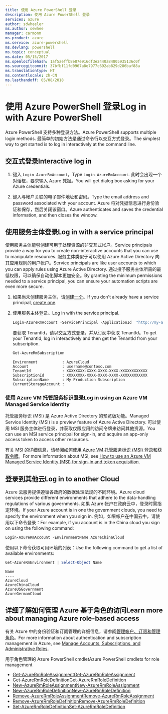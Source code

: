 ```yaml
---
title: 使用 Azure PowerShell 登录
description: 使用 Azure PowerShell 登录
services: azure
author: sdwheeler
ms.author: sewhee
manager: carmonm
ms.product: azure
ms.service: azure-powershell
ms.devlang: powershell
ms.topic: conceptual
ms.date: 05/15/2017
ms.openlocfilehash: 1af5aeffb8e87e916df3e2440a84805935136c0f
ms.sourcegitcommit: 37bfbf11fd0967a8e7977c692ab829d286baf88a
ms.translationtype: HT
ms.contentlocale: zh-CN
ms.lasthandoff: 05/08/2018
---
```

# <a name="log-in-with-azure-powershell"></a><span data-ttu-id="8f93e-103">使用 Azure PowerShell 登录</span><span class="sxs-lookup"><span data-stu-id="8f93e-103">Log in with Azure PowerShell</span></span>

<span data-ttu-id="8f93e-104">Azure PowerShell 支持多种登录方法。</span><span class="sxs-lookup"><span data-stu-id="8f93e-104">Azure PowerShell supports multiple login methods.</span></span> <span data-ttu-id="8f93e-105">最简单的初始方法是通过命令行以交互方式登录。</span><span class="sxs-lookup"><span data-stu-id="8f93e-105">The simplest way to get started is to log in interactively at the command line.</span></span>

## <a name="interactive-log-in"></a><span data-ttu-id="8f93e-106">交互式登录</span><span class="sxs-lookup"><span data-stu-id="8f93e-106">Interactive log in</span></span>

1. <span data-ttu-id="8f93e-107">键入 `Login-AzureRmAccount`。</span><span class="sxs-lookup"><span data-stu-id="8f93e-107">Type `Login-AzureRmAccount`.</span></span> <span data-ttu-id="8f93e-108">此时会出现一个对话框，要求输入 Azure 凭据。</span><span class="sxs-lookup"><span data-stu-id="8f93e-108">You will get dialog box asking for your Azure credentials.</span></span>

2. <span data-ttu-id="8f93e-109">键入与帐户关联的电子邮件地址和密码。</span><span class="sxs-lookup"><span data-stu-id="8f93e-109">Type the email address and password associated with your account.</span></span> <span data-ttu-id="8f93e-110">Azure 将对凭据信息进行身份验证和保存，然后关闭该窗口。</span><span class="sxs-lookup"><span data-stu-id="8f93e-110">Azure authenticates and saves the credential information, and then closes the window.</span></span>

## <a name="log-in-with-a-service-principal"></a><span data-ttu-id="8f93e-111">使用服务主体登录</span><span class="sxs-lookup"><span data-stu-id="8f93e-111">Log in with a service principal</span></span>

<span data-ttu-id="8f93e-112">使用服务主体能够创建可用于处理资源的非交互式帐户。</span><span class="sxs-lookup"><span data-stu-id="8f93e-112">Service principals provide a way for you to create non-interactive accounts that you can use to manipulate resources.</span></span> <span data-ttu-id="8f93e-113">服务主体类似于可以使用 Azure Active Directory 向其应用规则的用户帐户。</span><span class="sxs-lookup"><span data-stu-id="8f93e-113">Service principals are like user accounts to which you can apply rules using Azure Active Directory.</span></span> <span data-ttu-id="8f93e-114">通过授予服务主体所需的最低权限，可以确保自动化脚本更加安全。</span><span class="sxs-lookup"><span data-stu-id="8f93e-114">By granting the minimum permissions needed to a service principal, you can ensure your automation scripts are even more secure.</span></span>

1. <span data-ttu-id="8f93e-115">如果尚未创建服务主体，请[创建一个](create-azure-service-principal-azureps.md)。</span><span class="sxs-lookup"><span data-stu-id="8f93e-115">If you don't already have a service principal, [create one](create-azure-service-principal-azureps.md).</span></span>

2. <span data-ttu-id="8f93e-116">使用服务主体登录。</span><span class="sxs-lookup"><span data-stu-id="8f93e-116">Log in with the service principal.</span></span>

    ```powershell
    Login-AzureRmAccount -ServicePrincipal -ApplicationId  "http://my-app" -Credential $pscredential -TenantId $tenantid
    ```

    <span data-ttu-id="8f93e-117">要获取 TenantId，请以交互方式登录，并从订阅中获取 TenantId。</span><span class="sxs-lookup"><span data-stu-id="8f93e-117">To get your TenantId, log in interactively and then get the TenantId from your subscription.</span></span>

    ```powershell
    Get-AzureRmSubscription
    ```

    ```
    Environment           : AzureCloud
    Account               : username@contoso.com
    TenantId              : XXXXXXXX-XXXX-XXXX-XXXX-XXXXXXXXXXXX
    SubscriptionId        : XXXXXXXX-XXXX-XXXX-XXXX-XXXXXXXXXXXX
    SubscriptionName      : My Production Subscription
    CurrentStorageAccount :
    ```

### <a name="log-in-using-an-azure-vm-managed-service-identity"></a><span data-ttu-id="8f93e-118">使用 Azure VM 托管服务标识登录</span><span class="sxs-lookup"><span data-stu-id="8f93e-118">Log in using an Azure VM Managed Service Identity</span></span>

<span data-ttu-id="8f93e-119">托管服务标识 (MSI) 是 Azure Active Directory 的预览版功能。</span><span class="sxs-lookup"><span data-stu-id="8f93e-119">Managed Service Identity (MSI) is a preview feature of Azure Active Directory.</span></span> <span data-ttu-id="8f93e-120">可以使用 MSI 服务主体进行登录，并获取仅限应用的访问令牌来访问其他资源。</span><span class="sxs-lookup"><span data-stu-id="8f93e-120">You can use an MSI service principal for sign-in, and acquire an app-only access token to access other resources.</span></span>

<span data-ttu-id="8f93e-121">有关 MSI 的详细信息，请参阅[如何使用 Azure VM 托管服务标识 (MSI) 登录和获取令牌](/azure/active-directory/msi-how-to-get-access-token-using-msi)。</span><span class="sxs-lookup"><span data-stu-id="8f93e-121">For more information about MSI, see [How to use an Azure VM Managed Service Identity (MSI) for sign-in and token acquisition](/azure/active-directory/msi-how-to-get-access-token-using-msi).</span></span>

## <a name="log-in-to-another-cloud"></a><span data-ttu-id="8f93e-122">登录到其他云</span><span class="sxs-lookup"><span data-stu-id="8f93e-122">Log in to another Cloud</span></span>

<span data-ttu-id="8f93e-123">Azure 云服务提供遵循各政府的数据处理法规的不同环境。</span><span class="sxs-lookup"><span data-stu-id="8f93e-123">Azure cloud services provide different environments that adhere to the data-handling regulations of various governments.</span></span> <span data-ttu-id="8f93e-124">如果 Azure 帐户在政府云中，登录时需指定环境。</span><span class="sxs-lookup"><span data-stu-id="8f93e-124">If your Azure account is in one the government clouds, you need to specify the environment when you sign in.</span></span> <span data-ttu-id="8f93e-125">例如，如果帐户在中国云中，请使用以下命令登录：</span><span class="sxs-lookup"><span data-stu-id="8f93e-125">For example, if you account is in the China cloud you sign on using the following command:</span></span>

```powershell
Login-AzureRmAccount -EnvironmentName AzureChinaCloud
```

<span data-ttu-id="8f93e-126">使用以下命令获取可用环境的列表：</span><span class="sxs-lookup"><span data-stu-id="8f93e-126">Use the following command to get a list of available environments:</span></span>

```powershell
Get-AzureRmEnvironment | Select-Object Name
```

```
Name
----
AzureCloud
AzureChinaCloud
AzureUSGovernment
AzureGermanCloud
```

## <a name="learn-more-about-managing-azure-role-based-access"></a><span data-ttu-id="8f93e-127">详细了解如何管理 Azure 基于角色的访问</span><span class="sxs-lookup"><span data-stu-id="8f93e-127">Learn more about managing Azure role-based access</span></span>

<span data-ttu-id="8f93e-128">有关 Azure 中的身份验证和订阅管理的详细信息，请参阅[管理帐户、订阅和管理角色](/azure/active-directory/role-based-access-control-configure)。</span><span class="sxs-lookup"><span data-stu-id="8f93e-128">For more information about authentication and subscription management in Azure, see [Manage Accounts, Subscriptions, and Administrative Roles](/azure/active-directory/role-based-access-control-configure).</span></span>

<span data-ttu-id="8f93e-129">用于角色管理的 Azure PowerShell cmdlet</span><span class="sxs-lookup"><span data-stu-id="8f93e-129">Azure PowerShell cmdlets for role management</span></span>

* [<span data-ttu-id="8f93e-130">Get-AzureRmRoleAssignment</span><span class="sxs-lookup"><span data-stu-id="8f93e-130">Get-AzureRmRoleAssignment</span></span>](/powershell/module/AzureRM.Resources/Get-AzureRmRoleAssignment)
* [<span data-ttu-id="8f93e-131">Get-AzureRmRoleDefinition</span><span class="sxs-lookup"><span data-stu-id="8f93e-131">Get-AzureRmRoleDefinition</span></span>](/powershell/module/AzureRM.Resources/Get-AzureRmRoleDefinition)
* [<span data-ttu-id="8f93e-132">New-AzureRmRoleAssignment</span><span class="sxs-lookup"><span data-stu-id="8f93e-132">New-AzureRmRoleAssignment</span></span>](/powershell/module/AzureRM.Resources/New-AzureRmRoleAssignment)
* [<span data-ttu-id="8f93e-133">New-AzureRmRoleDefinition</span><span class="sxs-lookup"><span data-stu-id="8f93e-133">New-AzureRmRoleDefinition</span></span>](/powershell/module/AzureRM.Resources/New-AzureRmRoleDefinition)
* [<span data-ttu-id="8f93e-134">Remove-AzureRmRoleAssignment</span><span class="sxs-lookup"><span data-stu-id="8f93e-134">Remove-AzureRmRoleAssignment</span></span>](/powershell/module/AzureRM.Resources/Remove-AzureRmRoleAssignment)
* [<span data-ttu-id="8f93e-135">Remove-AzureRmRoleDefinition</span><span class="sxs-lookup"><span data-stu-id="8f93e-135">Remove-AzureRmRoleDefinition</span></span>](/powershell/module/AzureRM.Resources/Remove-AzureRmRoleDefinition)
* [<span data-ttu-id="8f93e-136">Set-AzureRmRoleDefinition</span><span class="sxs-lookup"><span data-stu-id="8f93e-136">Set-AzureRmRoleDefinition</span></span>](/powershell/moduel/AzureRM.Resources/Set-AzureRmRoleDefinition)

